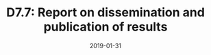 ---
type: "document"
title:  "D7.7: Report on dissemination and publication of results"
date: 2019-01-31
download_link: "/assets/files/AC-WP7-QMUL-D7.7%20Report%20on%20dissemination%20and%20publication%20of%20results.pdf"
license: CC-BY 4.0
---